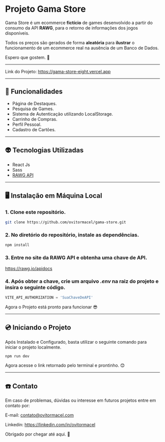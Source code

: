 # Projeto Gama Store

Gama Store é um ecommerce **fictício** de games desenvolvido a partir do consumo da API **RAWG**, para o retorno de informações dos jogos disponíveis.

Todos os preços são gerados de forma **aleatória** para **ilustrar** o funcionamento de um ecommerce real na ausência de um Banco de Dados.

Espero que gostem. 🌹

<hr/>

Link do Projeto:
<https://gama-store-eight.vercel.app>

<hr/>

## 🌱 Funcionalidades
* Página de Destaques.
* Pesquisa de Games.
* Sistema de Autenticação utilizando LocalStorage. 
* Carrinho de Compras.
* Perfil Pessoal.
* Cadastro de Cartões.

<hr>

## 👽 Tecnologias Utilizadas

* React Js
* Sass
* [RAWG API](https://rawg.io/apidocs)

<hr>

## 🖥 Instalação em Máquina Local
### 1. Clone este repositório.

~~~bash
git clone https://github.com/ovitormacel/gama-store.git
~~~

### 2. No diretório do repositório, instale as dependências.

~~~bash
npm install
~~~

### 3. Entre no site da RAWG API e obtenha uma chave de API.
<https://rawg.io/apidocs>

### 4. Após obter a chave, crie um arquivo *.env* na raiz do projeto e insira o seguinte código.

~~~javascript
VITE_API_AUTHORIZATION = 'SuaChaveDeAPI'
~~~

Agora o Projeto está pronto para funcionar 😎
 
<hr>

## 💿 Iniciando o Projeto

Após Instalado e Configurado, basta utilizar o seguinte comando para iniciar o projeto localmente.

~~~bash
npm run dev
~~~

Agora acesse o link retornado pelo terminal e prontinho. 😊

<hr>


## ☎️ Contato

Em caso de problemas, dúvidas ou interesse em futuros projetos entre em contato por:

E-mail: contato@ovitormacel.com

Linkedin: <https://linkedin.com/in/ovitormacel>

Obrigado por chegar até aqui. 🌹